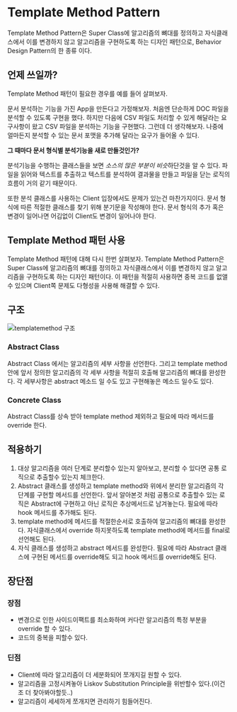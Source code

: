 # Template Method Pattern
Template Method Pattern은 Super Class에 알고리즘의 뼈대를 정의하고 자식클래스에서 이를 변경하지 않고 알고리즘을 구현하도록 하는 디자인 패턴으로, Behavior Design Pattern의 한 종류 이다.
## 언제 쓰일까?
Template Method 패턴이 필요한 경우를 예를 들어 살펴보자. 

문서 분석하는 기능을 가진 App을 만든다고 가정해보자. 처음엔 단순하게 DOC 파일을 분석할 수 있도록 구현을 했다. 하지만 다음에 CSV 파일도 처리할 수 있게 해달라는 요구사항이 왔고 CSV 파일을 분석하는 기능을 구현했다. 그런데 더 생각해보자. 나중에 얼마든지 분석할 수 있는 문서 포맷을 추가해 달라는 요구가 들어올 수 있다. 

**그 때마다 문서 형식별 분석기능을 새로 만들것인가?**

분석기능을 수행하는 클래스들을 보면 *소스의 많은 부분이 비슷*하단것을 알 수 있다. 파일을 읽어와 텍스트를 추출하고 텍스트를 분석하여 결과물을 만들고 파일을 닫는 로직의 흐름이 거의 같기 때문이다. 

또한 분석 클래스를 사용하는 Client 입장에서도 문제가 있는건 마찬가지이다. 문서 형식에 따른 적절한 클래스를 찾기 위해 분기문을 작성해야 한다. 문서 형식의 추가 혹은 변경이 일어나면 어김없이 Client도 변경이 일어나야 한다.
## Template Method 패턴 사용
Template Method 패턴에 대해 다시 한번 살펴보자. Template Method Pattern은 Super Class에 알고리즘의 뼈대를 정의하고 자식클래스에서 이를 변경하지 않고 알고리즘을 구현하도록 하는 디자인 패턴이다. 이 패턴을 적절히 사용하면 중복 코드를 없앨 수 있으며 Client쪽 문제도 다형성을 사용해 해결할 수 있다.

## 구조
![templatemethod 구조](https://raw.githubusercontent.com/lingi-log/lingi-log/master/assets/images/study/designpattern/templatemethod_1.png)
### Abstract Class
Abstract Class 에서는 알고리즘의 세부 사항을 선언한다. 그리고 template method 안에 앞서 정의한 알고리즘의 각 세부 사항을 적절히 호출해 알고리즘의 뼈대를 완성한다. 각 세부사항은 abstract 메소드 일 수도 있고 구현해놓은 메소드 일수도 있다.
### Concrete Class
Abstract Class를 상속 받아 template method 제외하고 필요에 따라 메서드를 override 한다.

## 적용하기
1. 대상 알고리즘을 여러 단계로 분리할수 있는지 알아보고, 분리할 수 있다면 공통 로직으로 추출할수 있는지 체크한다.
1. Abstract 클래스를 생성하고 template method와 위에서 분리한 알고리즘의 각 단계를 구현할 메서드를 선언한다. 앞서 알아본것 처럼 공통으로 추출할수 있는 로직은 Abstract에 구현하고 아닌 로직은 추상메서드로 남겨놓는다. 필요에 따라 hook 메서드를 추가해도 된다.
1. template method에 메서드를 적절한순서로 호출하여 알고리즘의 뼈대를 완성한다. 자식클래스에서 override 하지못하도록 template method에 메서드를 final로 선언해도 된다. 
1. 자식 클래스를 생성하고 abstract 메서드를 완성한다. 필요에 따라 Abstract 클래스에 구현된 메서드를 override해도 되고 hook 메서드를 override해도 된다.

## 장단점
### 장점
* 변경으로 인한 사이드이팩트를 최소화하며 커다란 알고리즘의 특정 부분을 override 할 수 있다.
* 코드의 중복을 피할수 있다.
### 딘점
* Client에 따라 알고리즘이 더 세분화되어 쪼개지길 원할 수 있다.
* 알고리즘을 고정시켜놓아 Liskov Substitution Principle을 위반할수 있다.(이건 조 더 찾아봐야할듯..)
* 알고리즘이 세세하게 쪼개지면 관리하기 힘들어진다.